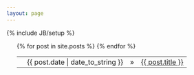 ```yaml
---
layout: page
---
```

{% include JB/setup %}

<title>bdep</title>
    
<ul class="posts">
	<table>
  	{% for post in site.posts %}
	<tr>
    	<td><li></li></td>
		<td><span>{{ post.date | date_to_string }}</span></td>
		<td>&raquo;</td>
		<td><a href="{{ BASE_PATH }}{{ post.url }}">{{ post.title }}</a></td>
	<tr>
  	{% endfor %}
  	</table>
</ul>

<script>
  (function(i,s,o,g,r,a,m){i['GoogleAnalyticsObject']=r;i[r]=i[r]||function(){
  (i[r].q=i[r].q||[]).push(arguments)},i[r].l=1*new Date();a=s.createElement(o),
  m=s.getElementsByTagName(o)[0];a.async=1;a.src=g;m.parentNode.insertBefore(a,m)
  })(window,document,'script','//www.google-analytics.com/analytics.js','ga');

  ga('create', 'UA-55382660-1', 'auto');
  ga('send', 'pageview');
</script>
